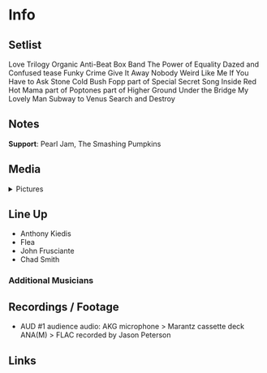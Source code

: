 # Info

## Setlist

Love Trilogy
Organic Anti-Beat Box Band
The Power of Equality
Dazed and Confused tease
Funky Crime
Give It Away
Nobody Weird Like Me
If You Have to Ask
Stone Cold Bush
Fopp part of
Special Secret Song Inside
Red Hot Mama part of
Poptones part of
Higher Ground
Under the Bridge
My Lovely Man
Subway to Venus
Search and Destroy

## Notes

**Support**: Pearl Jam, The Smashing Pumpkins

## Media 

<details>
  <summary>Pictures</summary>
  <!--<img alt="Setlist" title="Setlist" src="_.jpg" height="200" />
  <img alt="Flyer" title="Flyer" src="_.jpg" height="200" />
  <img alt="Clipper" title="Clipper" src="_.jpg" height="200" />
  <img alt="Ticket" title="Ticket" src="_.jpg" height="200" />
  -->
</details>

## Line Up

* Anthony Kiedis
* Flea
* John Frusciante
* Chad Smith

### Additional Musicians

## Recordings / Footage

* AUD #1 audience audio: AKG microphone > Marantz cassette deck ANA(M) > FLAC recorded by Jason Peterson

## Links

